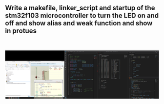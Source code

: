 ## Write a makefile, linker_script and startup of the stm32f103 microcontroller to turn the LED on and off and show alias and weak function and show in protues
<br></br>
![image](1.PNG)